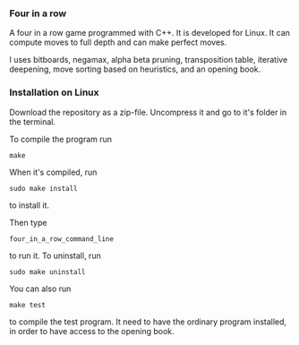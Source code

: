 ### Four in a row

A four in a row game programmed with C++. It is developed for Linux. It can
compute moves to full depth and can make perfect moves.

I uses bitboards, negamax, alpha beta pruning, transposition table,
iterative deepening, move sorting based on heuristics, and an opening book.

### Installation on Linux

Download the repository as a zip-file. Uncompress it and go to
it's folder in the terminal.

To compile the program run

    make

When it's compiled, run

    sudo make install

to install it.

Then type

    four_in_a_row_command_line

to run it. To uninstall, run

    sudo make uninstall

You can also run

    make test

to compile the test program. It need to have the ordinary program installed,
in order to have access to the opening book.
